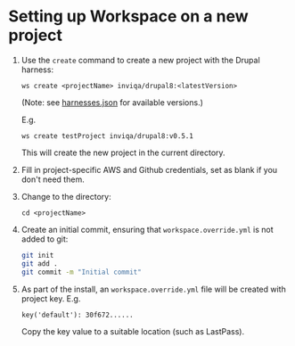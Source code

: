 # Setting up Workspace on a new project
1. Use the `create` command to create a new project with the Drupal harness:
    ```
    ws create <projectName> inviqa/drupal8:<latestVersion>
    ```  
    (Note: see [harnesses.json] for available versions.)
    
    E.g.  
    ```
    ws create testProject inviqa/drupal8:v0.5.1
    ```  
    This will create the new project in the current directory.
    
2. Fill in project-specific AWS and Github credentials, set as blank if you don't need them.

3. Change to the directory: 
   ```
   cd <projectName>
   ```

4. Create an initial commit, ensuring that `workspace.override.yml` is not added to git:
    ```bash
    git init
    git add .
    git commit -m "Initial commit"
    ```
5. As part of the install, an `workspace.override.yml` file will be created with project key. E.g.
    ```
    key('default'): 30f672......
   ```
   Copy the key value to a suitable location (such as LastPass).

[harnesses.json]: https://my127.io/workspace/harnesses.json
